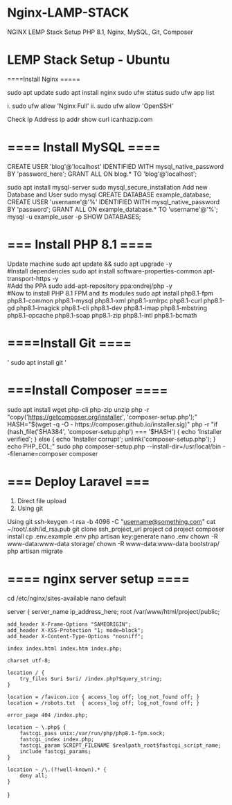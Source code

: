 # Nginx-LAMP-STACK
NGINX LEMP Stack Setup PHP 8.1, Nginx, MySQL, Git, Composer


#  LEMP Stack Setup - Ubuntu
====Install Nginx =====

sudo apt update
sudo apt install nginx
sudo ufw status
sudo ufw app list

i.	sudo ufw allow 'Nginx Full'
ii.	sudo ufw allow 'OpenSSH'

Check Ip Address
	ip addr show
	curl icanhazip.com

#  ==== Install MySQL ====

CREATE USER 'blog'@'localhost' IDENTIFIED WITH mysql_native_password BY 'password_here';
GRANT ALL ON blog.* TO 'blog'@'localhost';

sudo apt install mysql-server
sudo mysql_secure_installation 
Add new Database and User
sudo mysql
   CREATE DATABASE example_database;
   CREATE USER 'username'@'%' IDENTIFIED WITH mysql_native_password BY 'password';
   GRANT ALL ON example_database.* TO 'username'@'%';
   mysql -u example_user -p
   SHOW DATABASES;

#  === Install PHP 8.1 ==== 
Update machine 
	sudo apt update && sudo apt upgrade -y  
#Install dependencies 
sudo apt install software-properties-common apt-transport-https -y  
#Add the PPA
sudo add-apt-repository ppa:ondrej/php -y  
#Now to install PHP 8.1 FPM and its modules 
sudo apt install php8.1-fpm php8.1-common php8.1-mysql php8.1-xml php8.1-xmlrpc php8.1-curl php8.1-gd php8.1-imagick php8.1-cli php8.1-dev php8.1-imap php8.1-mbstring php8.1-opcache php8.1-soap php8.1-zip php8.1-intl php8.1-bcmath

#  ====Install Git ====
'
sudo apt install git
'
# ===Install Composer ====

sudo apt install wget php-cli php-zip unzip
php -r "copy('https://getcomposer.org/installer', 'composer-setup.php');"
HASH="$(wget -q -O - https://composer.github.io/installer.sig)"
php -r "if (hash_file('SHA384', 'composer-setup.php') === '$HASH') { echo 'Installer verified'; } else { echo 'Installer corrupt'; unlink('composer-setup.php'); } echo PHP_EOL;"
sudo php composer-setup.php --install-dir=/usr/local/bin --filename=composer
composer

# === Deploy Laravel ===

1.	Direct file upload
2.	Using git

Using git
ssh-keygen -t rsa -b 4096 -C "username@something.com"
cat ~/root/.ssh/id_rsa.pub
git clone ssh_project_url project
cd project
composer install
cp .env.example .env
php artisan key:generate
nano .env
chown -R www-data:www-data storage/
chown -R www-data:www-data bootstrap/
php artisan migrate



# ==== nginx server setup ====
cd /etc/nginx/sites-available
nano default

server {
    server_name ip_address_here;
    root /var/www/html/project/public;

    add_header X-Frame-Options "SAMEORIGIN";
    add_header X-XSS-Protection "1; mode=block";
    add_header X-Content-Type-Options "nosniff";

    index index.html index.htm index.php;

    charset utf-8;

    location / {
        try_files $uri $uri/ /index.php?$query_string;
    }

    location = /favicon.ico { access_log off; log_not_found off; }
    location = /robots.txt  { access_log off; log_not_found off; }

    error_page 404 /index.php;

    location ~ \.php$ {
        fastcgi_pass unix:/var/run/php/php8.1-fpm.sock;
        fastcgi_index index.php;
        fastcgi_param SCRIPT_FILENAME $realpath_root$fastcgi_script_name;
        include fastcgi_params;
    }

    location ~ /\.(?!well-known).* {
        deny all;
    }
}
